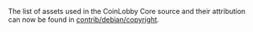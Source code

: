 The list of assets used in the CoinLobby Core source and their attribution can now be found in [contrib/debian/copyright](../contrib/debian/copyright).
